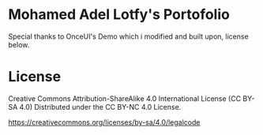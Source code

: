 # **Mohamed Adel Lotfy's Portofolio**

Special thanks to OnceUI's Demo which i modified and built upon, license below.

# **License**

Creative Commons Attribution-ShareAlike 4.0 International License (CC BY-SA 4.0)
Distributed under the CC BY-NC 4.0 License.

https://creativecommons.org/licenses/by-sa/4.0/legalcode
